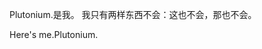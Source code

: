 Plutonium.是我。
我只有两样东西不会：这也不会，那也不会。

Here's me.Plutonium. 

<!---
ERROR-7/ERROR-7 is a ✨ special ✨ repository because its `README.md` (this file) appears on your GitHub profile.
You can click the Preview link to take a look at your changes.
--->
